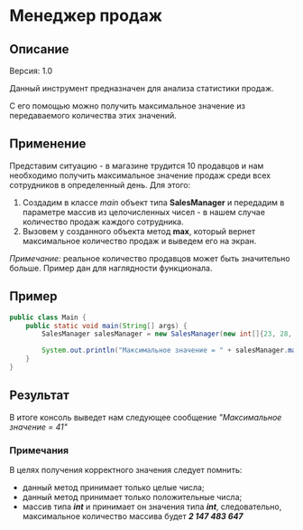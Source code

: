 # Менеджер продаж

## Описание

Версия: 1.0

Данный инструмент предназначен для анализа статистики продаж.

С его помощью можно получить максимальное значение из передаваемого количества этих значений.

## Применение

Представим ситуацию - в магазине трудится 10 продавцов и нам необходимо получить максимальное
значение продаж среди всех сотрудников в определенный день. Для этого:

1. Создадим в классе *main* объект типа **SalesManager** и передадим в параметре массив из целочисленных чисел -
   в нашем случае количество продаж каждого сотрудника.
2. Вызовем у созданного объекта метод **max**, который вернет максимальное количество продаж и выведем его на экран.

*Примечание:* реальное количество продавцов может быть значительно больше. Пример дан для наглядности функционала.

## Пример

```java
public class Main {
    public static void main(String[] args) {
        SalesManager salesManager = new SalesManager(new int[]{23, 28, 35, 15, 0, 6, 13, 38, 15, 41});

        System.out.println("Максимальное значение = " + salesManager.max());
    }
}
```

## Результат

В итоге консоль выведет нам следующее сообщение *"Максимальное значение = 41"*

### Примечания

В целях получения корректного значения следует помнить:

* данный метод принимает только целые числа;
* данный метод принимает только положительные числа;
* массив типа ***int*** и принимает он значения типа ***int***, следовательно, максимальное количество
  массива будет ***2 147 483 647***